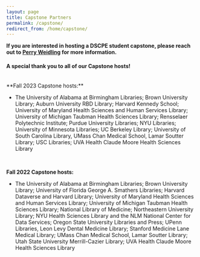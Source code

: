 ```yaml
---
layout: page
title: Capstone Partners
permalink: /capstone/
redirect_from: /home/capstone/
---
```


<b>If you are interested in hosting a DSCPE student capstone, please reach out to [Perry Weidling](mailto:perry_weidling@hms.harvard.edu) for more information.</b>

#### A special thank you to all of our Capstone hosts!

<br>
**Fall 2023 Capstone hosts:**

 * The University of Alabama at Birmingham Libraries; Brown University Library; Auburn University RBD Library; Harvard Kennedy School; University of Maryland Health Sciences and Human Services Library; University of Michigan Taubman Health Sciences Library; Rensselaer Polytechnic Institute; Purdue University Libraries; NYU Libraries; University of Minnesota Libraries; UC Berkeley Library; University of South Carolina Library, UMass Chan Medical School, Lamar Soutter Library; USC Libraries; UVA Health Claude Moore Health Sciences Library


<br>

**Fall 2022 Capstone hosts:**

 * The University of Alabama at Birmingham Libraries; Brown University Library; University of Florida George A. Smathers Libraries; Harvard Dataverse and Harvard Library; University of Maryland Health Sciences and Human Services Library; University of Michigan Taubman Health Sciences Library; National Library of Medicine; Northeastern University Library; NYU Health Sciences Library and the NLM National Center for Data Services; Oregon State University Libraries and Press; UPenn Libraries, Leon Levy Dental Medicine Library; Stanford Medicine Lane Medical Library; UMass Chan Medical School, Lamar Soutter Library; Utah State University Merrill-Cazier Library; UVA Health Claude Moore Health Sciences Library
